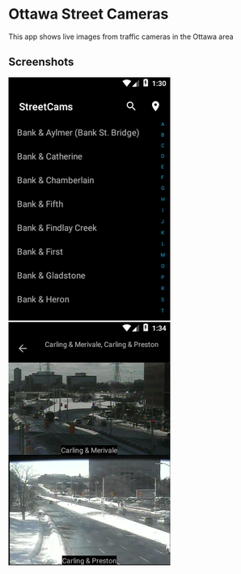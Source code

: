 # Ottawa Street Cameras
This app shows live images from traffic cameras in the Ottawa area

## Screenshots
![alt text](https://github.com/JsonTextfield/OttawaStreetCameras/blob/master/Screenshot_1518114636.png)
![alt text](https://github.com/JsonTextfield/OttawaStreetCameras/blob/master/Screenshot_1518114889.png)

